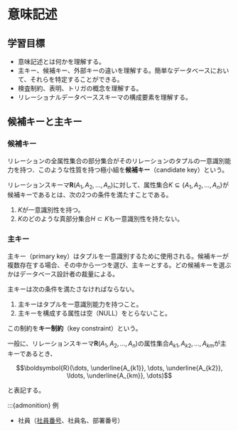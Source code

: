 # 意味記述

## 学習目標
- 意味記述とは何かを理解する。
- 主キー、候補キー、外部キーの違いを理解する。簡単なデータベースにおいて、それらを特定することができる。
- 検査制約、表明、トリガの概念を理解する。
- リレーショナルデータベーススキーマの構成要素を理解する。

## 候補キーと主キー

### 候補キー

リレーションの全属性集合の部分集合がそのリレーションのタプルの一意識別能力を持つ．このような性質を持つ極小組を**候補キー**（candidate key）という。

リレーションスキーマ$\boldsymbol{R}(A_1, A_2, \ldots, A_n)$に対して、属性集合$K \subseteq \{A_1, A_2, \ldots, A_n\}$が候補キーであるとは、次の2つの条件を満たすことである。

1. $K$が一意識別性を持つ。
2. $K$のどのような真部分集合$H \subset K$も一意識別性を持たない。

### 主キー

主キー（primary key）はタプルを一意識別するために使用される。候補キーが複数存在する場合、その中から一つを選び、主キーとする。どの候補キーを選ぶかはデータベース設計者の裁量による。

主キーは次の条件を満たさなければならない。

1. 主キーはタプルを一意識別能力を持つこと。
2. 主キーを構成する属性は空（NULL）をとらないこと。

この制約を**キー制約**（key constraint）という。

一般に、リレーションスキーマ$\boldsymbol{R}(A_1, A_2, \ldots, A_n)$の属性集合${A_{k1}, A_{k2}, \ldots, A_{km}}$が主キーであるとき、

$$\boldsymbol{R}(\dots, \underline{A_{k1}}, \dots, \underline{A_{k2}}, \ldots, \underline{A_{km}}, \dots)$$

と表記する。

:::{admonition} 例

- 社員（<u>社員番号</u>、社員名、部署番号）


<!-- \documentclass{beamer}
\usepackage{booktabs}  % For clean table lines
\usepackage{colortbl}
\usepackage{xcolor}
\usepackage{xeCJK}
\usefonttheme{professionalfonts}
\setCJKmainfont{Noto Serif CJK JP}
\setCJKsansfont{Noto Sans CJK JP}
\setCJKmonofont{Noto Sans Mono CJK JP}

% Set theme
\usetheme{Boadilla} 

% Set itemize and enumerate items
\setbeamertemplate{itemize items}[default]
\setbeamertemplate{enumerate items}[default]
\setbeamertemplate{sections/subsections in toc}[square]

\title{リレーショナルデータベース}
\subtitle{Lecture 3: リレーショナルデータモデル（意味記述）}
\author{劉 子昂}

\date{Compile: \today}

\AtBeginSection[]
{
  \begin{frame}
    \frametitle{目次}
    \tableofcontents[currentsection]
  \end{frame}
}

\begin{document}

\frame{\titlepage}

\begin{frame}{学習目標}
    \begin{enumerate}
        \item 意味記述とは何かを理解する。
        \item 主キー、候補キー、外部キーの違いを理解する。簡単なデータベースにおいて、それらを特定することができる。
        \item 検査制約、表明、トリガの概念を理解する。
        \item リレーショナルデータベーススキーマの構成要素を理解する。
    \end{enumerate}
\end{frame}

\begin{frame}{意味記述}
    \begin{exampleblock}{例}
        \begin{itemize}
            \item 学生（学生番号, 学生名, 入学年度, 学部）
            \item 成績（学生番号, 科目番号, 成績）
            \item 科目（科目番号, 科目名, 単位数, 担当教員）
        \end{itemize}
    \end{exampleblock}
    \vfill
    \begin{itemize}
        \item 成績は存在しない学生番号や科目番号を持つことはできない。
        \item 成績は100を超えることはできない。
        \item 科目の担当教員は大学の教員でなければならない。
        \item 在学年限を超える学生は存在しない。
        \item 学部は大学の学部でなければならない。
    \end{itemize}
\end{frame}

\begin{frame}{一貫性制約}
    \begin{block}{一貫性制約（integrity constraint）}
        データベースを実社会を正しく反映し、データベースの一貫性を保つための制約。
    \end{block}
    \vfill
    \begin{itemize}
        \item キー制約（key constraint）
        \item 外部キー制約（foreign key constraint）
        \item 検査制約（check constraint）
        \item 表明（assertion）
        \item トリガ（trigger）
    \end{itemize}
\end{frame}

\begin{frame}{目次}
    \tableofcontents
\end{frame}

\section{候補キーと主キー}

\begin{frame}{例}
    \begin{exampleblock}{学生(学生番号, 学生名, 保険者番号)}
        \begin{table}
            \begin{tabular}{ccc}
                \toprule
                学生番号 & 学生名 & 保険者番号 \\
                \midrule
                9375 & 田中太郎 & 38625 \\
                9376 & 山田花子 & 78366 \\
                9377 & 田中太郎 & 58392 \\
                \bottomrule
            \end{tabular}
        \end{table}
    \end{exampleblock}
    \begin{exampleblock}{成績(学生番号, 科目, 成績)}
        \begin{table}
            \begin{tabular}{ccc}
                \toprule
                学生番号 & 科目 & 成績 \\
                \midrule
                9375 & 数学 & 90 \\
                9375 & 物理 & 85 \\
                9376 & 数学 & 80 \\
                \bottomrule
            \end{tabular}
        \end{table}
    \end{exampleblock}
\end{frame}

\begin{frame}{候補キー}
    リレーションの全属性集合の部分集合がそのリレーションのタプルの一意識別能力を持つ．このような性質を持つ極小組を候補キーという．
    \vfill
    \begin{block}{候補キー（candidate key）}
        リレーションスキーマ$\boldsymbol{R}(A_1, A_2, \ldots, A_n)$に対して、属性集合$K \subseteq \{A_1, A_2, \ldots, A_n\}$が候補キーであるとは、次の2つの条件を満たすことである。
        \begin{enumerate}
            \item $K$が一意識別性を持つ。
            \item $K$のどのような真部分集合$H \subset K$も一意識別性を持たない。
        \end{enumerate}
    \end{block}
\end{frame}

\begin{frame}{主キー}
    \begin{itemize}
        \item 主キー（primary key）はタプルを一意識別するために使用される。
        \item 候補キーが複数存在する場合、その中から一つを選び、主キーとする。
        \item どの候補キーを選ぶかはデータベース設計者の裁量による。
    \end{itemize}
    \vfill
    \begin{block}{キー制約（key constraint）}
        主キーは次の条件を満たさなければならない。
        \begin{enumerate}
            \item 主キーはタプルを一意識別能力を持つこと。
            \item 主キーを構成する属性は空（NULL）をとらないこと。
        \end{enumerate}
    \end{block}
\end{frame}

\begin{frame}{主キー}
    一般に、リレーションスキーマ$\boldsymbol{R}(A_1, A_2, \ldots, A_n)$の属性集合${A_{k1}, A_{k2}, \ldots, A_{km}}$が主キーであるとき、
    
    $$\boldsymbol{R}(\dots, \underline{A_{k1}}, \dots, \underline{A_{k2}}, \ldots, \underline{A_{km}}, \dots)$$
    
    と表記する。

    \vfill
    \begin{exampleblock}{例}
        \begin{itemize}
            \item 社員（\underline{社員番号}、社員名、部署番号）
            \item 部署（\underline{部署番号}、部署名、所在地）
        \end{itemize}
    \end{exampleblock}
\end{frame}

\begin{frame}{問題}
    \begin{enumerate}
        \item 学生（学生番号、学生名、保険者番号）の候補キーと主キーは何か？
        \item 成績（学生番号、科目、成績）の候補キーと主キーは何か？
    \end{enumerate}
\end{frame}

\begin{frame}{解答}

    候補キー
    \begin{enumerate}
        \item 学生（学生番号、学生名、保険者番号）：\\$\{\text{学生番号}\}$、$\{\text{保険者番号}\}$
        \item 成績（学生番号、科目、成績）：\\$\{\text{学生番号, 科目}\}$
    \end{enumerate}

    \vfill
    主キー
    \begin{enumerate}
        \item 学生（\underline{学生番号}、学生名、保険者番号）
        \item 成績（\underline{学生番号}、\underline{科目}、成績）
    \end{enumerate}
      
\end{frame}

\section{外部キー}

\begin{frame}{外部キー}
    \begin{exampleblock}{社員（\underline{社員番号}、社員名、所属）}
        \begin{table}
            \begin{tabular}{ccc}
                \toprule
                社員番号 & 社員名 & 所属 \\
                \midrule
                9375 & 田中太郎 & 1 \\
                9376 & 山田花子 & 2 \\
                \bottomrule
            \end{tabular}
        \end{table}
    \end{exampleblock}

    \begin{exampleblock}{部門（\underline{部門番号}、部門名、部門長）}
        \begin{table}
            \begin{tabular}{ccc}
                \toprule
                部門番号 & 部門名 & 部門長 \\
                \midrule
                1 & データベース部 & 9375 \\
                2 & システム部 & 9376 \\
                \bottomrule
            \end{tabular}
        \end{table}
    \end{exampleblock}
\end{frame}

\begin{frame}{外部キー}
    \begin{block}{外部キー（foreign key）}
        $\boldsymbol{R}$と$\boldsymbol{S}$をリレーションスキーマとするとき、$\boldsymbol{R}$の属性集合$F$が$\boldsymbol{S}$の外部キーであるとは、$\boldsymbol{S}$の主キーを$K$とするとき、$\boldsymbol{R}$の任意のインスタンス$R$に対して、$\boldsymbol{S}$のインスタンス$S$が存在し、次が成り立つときである。

        $$\forall t \in R, \exists u \in S \text{ such that } t[F] = u[K] \text{ or } t[F] = \text{NULL}$$
    \end{block}
    \vfill
    \begin{exampleblock}{例}
        \begin{itemize}
            \item 社員（\underline{社員番号}、社員名、所属）
            \item 部門（\underline{部門番号}、部門名、部門長）
        \end{itemize}
    \end{exampleblock}
\end{frame}

\section{検査制約、表明、トリガ}

\begin{frame}{検査制約}
    \begin{block}{検査制約（check constraint）}
        リレーションの属性値が特定の条件を満たすことを保証する制約。
    \end{block}
    \vfill
    \begin{exampleblock}{例}
        学生（\underline{学生番号}、学生名、年齢、性別）
    \end{exampleblock}
    \begin{itemize}
        \item 年齢は10歳以上でなければならない。
        \item 性別は"男性"、"女性"、"その他"のいずれかでなければならない。
        \item \dots
    \end{itemize}
\end{frame}

\begin{frame}{表明}
    \begin{block}{表明（assertion）}
        複数のリレーションにまたがる制約を表現するための制約。
    \end{block}
    \vfill
    \begin{exampleblock}{例}
        \begin{itemize}
            \item 社員（\underline{社員番号}、社員名、所属、給与）
            \item 部門（\underline{部門番号}、部門名、部門長、予算）
        \end{itemize}
    \end{exampleblock}
    \begin{itemize}
        \item 社員の給与は部門の予算を超えてはならない。
    \end{itemize}
\end{frame}

\begin{frame}{トリガ}
    \begin{block}{トリガ（trigger）}
        あるリレーションが変更されたときに、他のリレーションにも自動的に更新を行うための制約。
    \end{block}
    \vfill
    \begin{exampleblock}{例}
        \begin{itemize}
            \item 学生（\underline{学生番号}、学生名、所属）
            \item 学部（\underline{学部番号}、学部名、学部長、学生数）
        \end{itemize}
    \end{exampleblock}
    \begin{itemize}
        \item １名の新入生の挿入により、学部の学生数を自動的に１増やす。
    \end{itemize}
\end{frame}

\section{リレーショナルデータベーススキーマ}

\begin{frame}{リレーショナルデータベーススキーマ}
    \begin{block}{リレーショナルデータベーススキーマ\\（relational database schema）}
        データベースを定める時間的に不変な構造的・意味的記述体系。\\
        リレーショナルデータベースのスキーマは次に示すような要素から成り立つ。
        \begin{itemize}
            \item 構造記述：データベーススキーマ名、ドメイン定義、リレーションスキーマ定義
            \item 意味記述：主キー、外部キー、検査制約、表明定義、トリガ定義、権限定義
        \end{itemize}
    \end{block}
\end{frame}

\end{document} -->